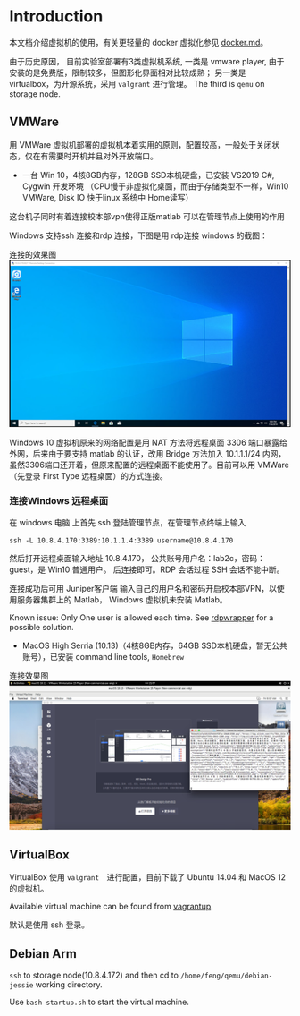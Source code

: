 # Introduction

本文档介绍虚拟机的使用，有关更轻量的 docker 虚拟化参见 [docker.md](./docker.md)。

由于历史原因，
目前实验室部署有3类虚拟机系统, 一类是 vmware player, 由于安装的是免费版，限制较多，但图形化界面相对比较成熟；
另一类是 virtualbox，为开源系统，采用 `valgrant` 进行管理。
The third is `qemu` on storage node. 

## VMWare
用 VMWare 虚拟机部署的虚拟机本着实用的原则，配置较高，一般处于关闭状态，仅在有需要时开机并且对外开放端口。
* 一台 Win 10，4核8GB内存，128GB SSD本机硬盘，已安装 VS2019 C#, Cygwin 开发环境
（CPU慢于非虚拟化桌面，而由于存储类型不一样，Win10 VMWare, Disk IO 快于linux 系统中 Home读写）

这台机子同时有着连接校本部vpn使得正版matlab 可以在管理节点上使用的作用

Windows 支持ssh 连接和rdp 连接，下图是用 rdp连接 windows 的截图：

连接的效果图
![](./screenshot2.png)

Windows 10 虚拟机原来的网络配置是用 NAT 方法将远程桌面 3306 端口暴露给外网，后来由于要支持 matlab 的认证，改用 Bridge 方法加入 10.1.1.1/24 内网，虽然3306端口还开着，但原来配置的远程桌面不能使用了。目前可以用 VMWare （先登录 First Type 远程桌面）的方式连接。

### 连接Windows 远程桌面
在 windows  电脑 上首先 ssh 登陆管理节点，在管理节点终端上输入
```shell
ssh -L 10.8.4.170:3389:10.1.1.4:3389 username@10.8.4.170
```
然后打开远程桌面输入地址 10.8.4.170， 公共账号用户名：lab2c，密码：guest，是 Win10 普通用户。
后连接即可。RDP 会话过程 SSH 会话不能中断。

连接成功后可用 Juniper客户端 输入自己的用户名和密码开启校本部VPN，以使用服务器集群上的 Matlab， Windows 虚拟机未安装 Matlab。

Known issue: Only One user is allowed each time. See [rdpwrapper](https://github.com/stascorp/rdpwrap) for a possible solution.

* MacOS High Serria (10.13)（4核8GB内存，64GB SSD本机硬盘，暂无公共账号），已安装 command line tools, `Homebrew`

连接效果图
![](./mac_screenshot3.png)

## VirtualBox

VirtualBox 使用 `valgrant`　进行配置，目前下载了 Ubuntu 14.04 和 MacOS 12 的虚拟机。

Available virtual machine can be found from [vagrantup](https://app.vagrantup.com).

默认是使用 ssh 登录。

## Debian Arm

`ssh` to storage node(10.8.4.172) and then cd to `/home/feng/qemu/debian-jessie` working directory.

Use `bash startup.sh` to start the virtual machine. 

